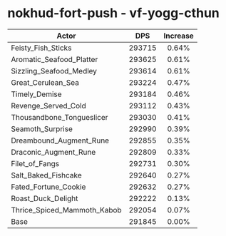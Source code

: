 # nokhud-fort-push - vf-yogg-cthun
| Actor | DPS | Increase |
|---|:---:|:---:|
|Feisty_Fish_Sticks|293715|0.64%|
|Aromatic_Seafood_Platter|293625|0.61%|
|Sizzling_Seafood_Medley|293614|0.61%|
|Great_Cerulean_Sea|293224|0.47%|
|Timely_Demise|293184|0.46%|
|Revenge_Served_Cold|293112|0.43%|
|Thousandbone_Tongueslicer|293030|0.41%|
|Seamoth_Surprise|292990|0.39%|
|Dreambound_Augment_Rune|292855|0.35%|
|Draconic_Augment_Rune|292809|0.33%|
|Filet_of_Fangs|292731|0.30%|
|Salt_Baked_Fishcake|292640|0.27%|
|Fated_Fortune_Cookie|292632|0.27%|
|Roast_Duck_Delight|292222|0.13%|
|Thrice_Spiced_Mammoth_Kabob|292054|0.07%|
|Base|291845|0.00%|
